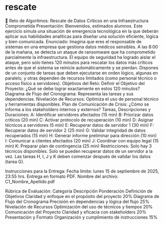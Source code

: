 # rescate
🧠 Reto de Algoritmos: Rescate de Datos Críticos en una Infraestructura Comprometida
Presentación:
Bienvenidos, estimados alumnos. Este ejercicio simula una situación de emergencia tecnológica en la que deberán aplicar sus habilidades analíticas para diseñar una solución eficiente, lógica y bien comunicada.
Enunciado:
Imagina que eres el responsable de sistemas en una empresa que gestiona datos médicos sensibles. A las 8:00 de la mañana, se detecta un ataque de ransomware que ha comprometido parcialmente la infraestructura. El equipo de seguridad ha logrado aislar el ataque, pero solo tienes 120 minutos para rescatar los datos más críticos antes de que el sistema se reinicie automáticamente y se pierdan.
Dispones de un conjunto de tareas que deben ejecutarse en orden lógico, algunas en paralelo, y otras dependen de recursos limitados (como personal técnico o acceso físico a servidores).
Objetivos del Reto:
Definir el Objetivo del Proyecto: ¿Qué se debe lograr exactamente en estos 120 minutos?
Diagrama de Flujo del Cronograma: Representa las tareas y sus dependencias.
Nivelación de Recursos: Optimiza el uso de personal técnico y herramientas disponibles.
Plan de Comunicación de Crisis: ¿Cómo se informa a los stakeholders internos y externos?
Tareas, Descripciones y Duraciones:
A: Identificar servidores afectados (15 min)
B: Priorizar datos críticos (20 min)
C: Activar protocolo de recuperación (10 min)
D: Asignar técnicos a servidores (5 min)
E: Recuperar datos de servidor 1 (30 min)
F: Recuperar datos de servidor 2 (25 min)
G: Validar integridad de datos recuperados (15 min)
H: Generar informe preliminar para dirección (10 min)
I: Comunicar a clientes afectados (20 min)
J: Coordinar con equipo legal (15 min)
K: Preparar plan de contingencia (25 min)
Restricciones:
Solo hay 3 técnicos disponibles.
Solo se pueden recuperar datos de un servidor a la vez.
Las tareas H, I, J y K deben comenzar después de validar los datos (tarea G).


Instrucciones para la Entrega:
Fecha límite: lunes 15 de septiembre de 2025, 23:55 hrs.
Entrega en formato PDF.
Nombre del archivo: C1_Nombre_Apellido.pdf


Rúbrica de Evaluación:
  Categoría
Descripción
Ponderación
   Definición de Objetivos
Claridad y enfoque en el propósito del proyecto
20%
   Diagrama de Flujo del Cronograma
Precisión en dependencias y lógica del flujo
 25%
   Nivelación de Recursos
 Optimización del uso de técnicos y tiempos
20%
   Comunicación del Proyecto
Claridad y eficacia con stakeholders
20%
   Presentación y Formato
Organización y cumplimiento de instrucciones
15%
  